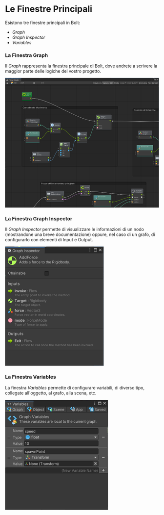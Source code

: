 # Le Finestre Principali

Esistono tre finestre principali in Bolt:

* _Graph_
* _Graph Inspector_
* _Variables_

### La Finestra Graph

Il _Graph_ rappresenta la finestra principale di Bolt, dove andrete a scrivere la maggior parte delle logiche del vostro progetto.

![](../.gitbook/assets/graph.png)

### La Finestra Graph Inspector

Il _Graph Inspector_ permette di visualizzare le informazioni di un nodo \(mostrandone una breve documentazione\) oppure, nel caso di un grafo, di configurarlo con elementi di Input e Output.

![](../.gitbook/assets/graph-inspector.png)

### La Finestra Variables

La finestra _Variables_ permette di configurare variabili, di diverso tipo, collegate all'oggetto, al grafo, alla scena, etc.

![](../.gitbook/assets/variables.png)

